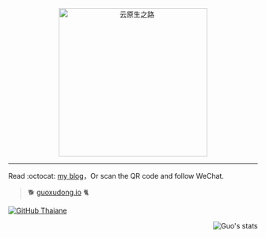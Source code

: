 
<div align="center">
  <a href="https://guoxudong.io">
    <img src="https://tva3.sinaimg.cn/large/ad5fbf65gy1gfm3j2vo79g20b90b9x6r.gif" width="300" alt="云原生之路" />
  </a>
</div>

---

Read :octocat: [my blog](https://guoxudong.io)，Or scan the QR code and follow WeChat.

> :dog2:  [guoxudong.io](https://guoxudong.io) :cat2:

[![GitHub Thaiane](https://img.shields.io/github/followers/sunny0826?label=follow&style=social)](https://github.com/sunny0826)

<img align="right" src="https://github-readme-stats.vercel.app/api?username=sunny0826&show_icons=true&include_all_commits=true&bg_color=30,e96443,904e95&title_color=fff&text_color=fff" alt="Guo's stats" />
